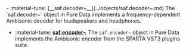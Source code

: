 <div class="grid cards" markdown>
- :material-tune: [__saf.decoder~__](../objects/saf.decoder~.md) The `saf.decoder~` object in Pure Data implements a frequency-dependent Ambisonic decoder for loudspeakers and headphones.

- :material-tune: [__saf.encoder~__](../objects/saf.encoder~.md) The `saf.encoder~` object in Pure Data implements the Ambisonic encoder from the SPARTA VST3 plugins suite.

</div>